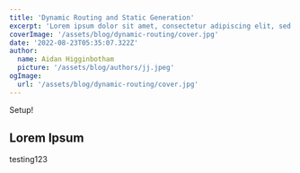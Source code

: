 ```yaml
---
title: 'Dynamic Routing and Static Generation'
excerpt: 'Lorem ipsum dolor sit amet, consectetur adipiscing elit, sed do eiusmod tempor incididunt ut labore et dolore magna aliqua. Praesent elementum facilisis leo vel fringilla est ullamcorper eget. At imperdiet dui accumsan sit amet nulla facilities morbi tempus.'
coverImage: '/assets/blog/dynamic-routing/cover.jpg'
date: '2022-08-23T05:35:07.322Z'
author:
  name: Aidan Higginbotham
  picture: '/assets/blog/authors/jj.jpeg'
ogImage:
  url: '/assets/blog/dynamic-routing/cover.jpg'
---
```


Setup!

## Lorem Ipsum

testing123
